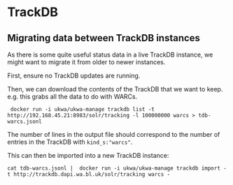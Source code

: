 TrackDB
=======


## Migrating data between TrackDB instances

As there is some quite useful status data in a live TrackDB instance, we might want to migrate it from older to newer instances.

First, ensure no TrackDB updates are running.

Then, we can download the contents of the TrackDB that we want to keep. e.g. this grabs all the data to do with WARCs.

     docker run -i ukwa/ukwa-manage trackdb list -t http://192.168.45.21:8983/solr/tracking -l 100000000 warcs > tdb-warcs.jsonl

The number of lines in the output file should correspond to the number of entries in the TrackDB with `kind_s:"warcs"`.

This can then be imported into a new TrackDB instance:

    cat tdb-warcs.jsonl |  docker run -i ukwa/ukwa-manage trackdb import -t http://trackdb.dapi.wa.bl.uk/solr/tracking warcs -
